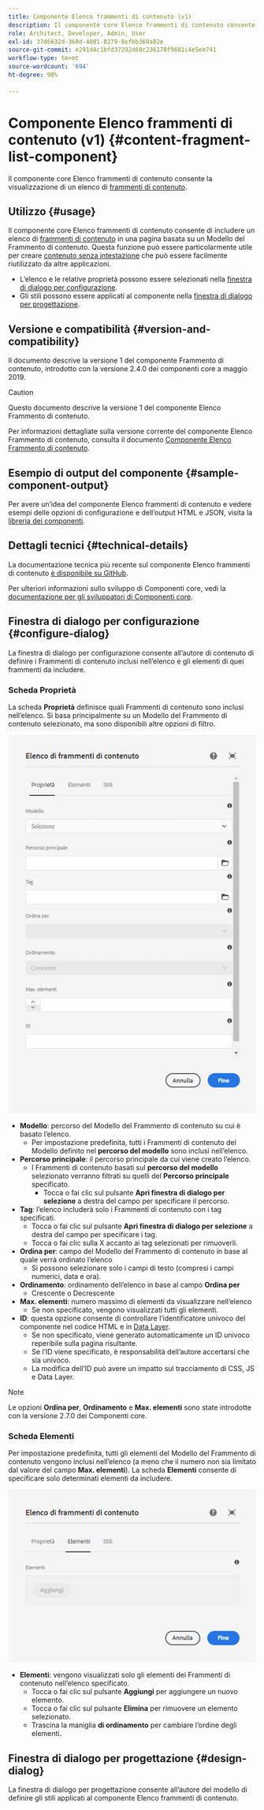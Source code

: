 ```yaml
---
title: Componente Elenco frammenti di contenuto (v1)
description: Il componente core Elenco frammenti di contenuto consente la visualizzazione di un elenco di frammenti di contenuto.
role: Architect, Developer, Admin, User
exl-id: 37d6632d-360d-4081-8279-8efbb369a82e
source-git-commit: e291d4c1bfd37292d68c236178f9681c4e5ee741
workflow-type: tm+mt
source-wordcount: '694'
ht-degree: 98%

---
```


# Componente Elenco frammenti di contenuto (v1) {#content-fragment-list-component}

Il componente core Elenco frammenti di contenuto consente la visualizzazione di un elenco di [frammenti di contenuto](https://experienceleague.adobe.com/docs/experience-manager-cloud-service/assets/content-fragments/content-fragments.html?lang=it).

## Utilizzo {#usage}

Il componente core Elenco frammenti di contenuto consente di includere un elenco di [frammenti di contenuto](https://experienceleague.adobe.com/docs/experience-manager-cloud-service/assets/content-fragments/content-fragments.html?lang=it) in una pagina basata su un Modello del Frammento di contenuto. Questa funzione può essere particolarmente utile per creare [contenuto senza intestazione](https://helpx.adobe.com/it/experience-manager/6-5/sites/developing/user-guide.html?topic=/experience-manager/6-5/sites/developing/morehelp/headless.ug.js) che può essere facilmente riutilizzato da altre applicazioni.

* L’elenco e le relative proprietà possono essere selezionati nella [finestra di dialogo per configurazione](#configure-dialog).
* Gli stili possono essere applicati al componente nella [finestra di dialogo per progettazione](#design-dialog).

## Versione e compatibilità {#version-and-compatibility}

Il documento descrive la versione 1 del componente Frammento di contenuto, introdotto con la versione 2.4.0 dei componenti core a maggio 2019.

>[!CAUTION]
>
>Questo documento descrive la versione 1 del componente Elenco Frammento di contenuto.
>
>Per informazioni dettagliate sulla versione corrente del componente Elenco Frammento di contenuto, consulta il documento [Componente Elenco Frammento di contenuto](/help/components/content-fragment-list.md).

## Esempio di output del componente {#sample-component-output}

Per avere un’idea del componente Elenco frammenti di contenuto e vedere esempi delle opzioni di configurazione e dell’output HTML e JSON, visita la [libreria dei componenti](https://adobe.com/go/aem_cmp_library_cflist_it).

## Dettagli tecnici {#technical-details}

La documentazione tecnica più recente sul componente Elenco frammenti di contenuto [è disponibile su GitHub](https://adobe.com/go/aem_cmp_tech_cflist_v1_it).

Per ulteriori informazioni sullo sviluppo di Componenti core, vedi la [documentazione per gli sviluppatori di Componenti core](/help/developing/overview.md).

## Finestra di dialogo per configurazione {#configure-dialog}

La finestra di dialogo per configurazione consente all’autore di contenuto di definire i Frammenti di contenuto inclusi nell’elenco e gli elementi di quei frammenti da includere.

### Scheda Proprietà

La scheda **Proprietà** definisce quali Frammenti di contenuto sono inclusi nell’elenco. Si basa principalmente su un Modello del Frammento di contenuto selezionato, ma sono disponibili altre opzioni di filtro.

![Scheda Proprietà della finestra di dialogo per modifica del componente Elenco frammenti di contenuto](/help/assets/content-fragment-list-properties.png)

* **Modello**: percorso del Modello del Frammento di contenuto su cui è basato l’elenco.
   * Per impostazione predefinita, tutti i Frammenti di contenuto del Modello definito nel **percorso del modello** sono inclusi nell’elenco.
* **Percorso principale**: il percorso principale da cui viene creato l’elenco.
   * I Frammenti di contenuto basati sul **percorso del modello** selezionato verranno filtrati su quelli del **Percorso principale** specificato.
      * Tocca o fai clic sul pulsante **Apri finestra di dialogo per selezione** a destra del campo per specificare il percorso.
* **Tag**: l’elenco includerà solo i Frammenti di contenuto con i tag specificati.
   * Tocca o fai clic sul pulsante **Apri finestra di dialogo per selezione** a destra del campo per specificare i tag.
   * Tocca o fai clic sulla X accanto ai tag selezionati per rimuoverli.
* **Ordina per**: campo del Modello del Frammento di contenuto in base al quale verrà ordinato l’elenco
   * Si possono selezionare solo i campi di testo (compresi i campi numerici, data e ora).
* **Ordinamento**: ordinamento dell’elenco in base al campo **Ordina per**
   * Crescente o Decrescente
* **Max. elementi**: numero massimo di elementi da visualizzare nell’elenco
   * Se non specificato, vengono visualizzati tutti gli elementi.
* **ID**: questa opzione consente di controllare l’identificatore univoco del componente nel codice HTML e in [Data Layer](/help/developing/data-layer/overview.md).
   * Se non specificato, viene generato automaticamente un ID univoco reperibile sulla pagina risultante.
   * Se l’ID viene specificato, è responsabilità dell’autore accertarsi che sia univoco.
   * La modifica dell’ID può avere un impatto sul tracciamento di CSS, JS e Data Layer.

>[!NOTE]
>Le opzioni **Ordina per**, **Ordinamento** e **Max. elementi** sono state introdotte con la versione 2.7.0 dei Componenti core.

### Scheda Elementi

Per impostazione predefinita, tutti gli elementi del Modello del Frammento di contenuto vengono inclusi nell’elenco (a meno che il numero non sia limitato dal valore del campo **Max. elementi**). La scheda **Elementi** consente di specificare solo determinati elementi da includere.

![Scheda Elementi della finestra di dialogo per modifica del componente Elenco frammenti di contenuto](/help/assets/content-fragment-list-elements.png)

* **Elementi**: vengono visualizzati solo gli elementi dei Frammenti di contenuto nell’elenco specificato.
   * Tocca o fai clic sul pulsante **Aggiungi** per aggiungere un nuovo elemento.
   * Tocca o fai clic sul pulsante **Elimina** per rimuovere un elemento selezionato.
   * Trascina la maniglia **di ordinamento** per cambiare l’ordine degli elementi.

## Finestra di dialogo per progettazione {#design-dialog}

La finestra di dialogo per progettazione consente all’autore del modello di definire gli stili applicati al componente Elenco frammenti di contenuto.

